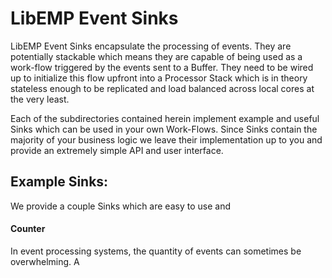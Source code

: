 # LibEMP Event Sinks

LibEMP Event Sinks encapsulate the processing of events. They are potentially
stackable which means they are capable of being used as a work-flow triggered
by the events sent to a Buffer. They need to be wired up to initialize this
flow upfront into a Processor Stack which is in theory stateless enough to be
replicated and load balanced across local cores at the very least.

Each of the subdirectories contained herein implement example and useful Sinks
which can be used in your own Work-Flows. Since Sinks contain the majority of
your business logic we leave their implementation up to you and provide an
extremely simple API and user interface.

## Example Sinks:

We provide a couple Sinks which are easy to use and


#### Counter

In event processing systems, the quantity of events can sometimes be
overwhelming. A